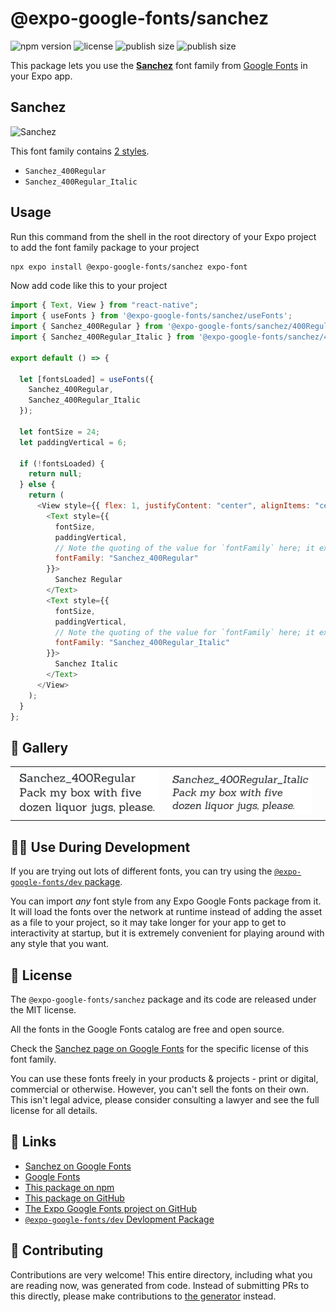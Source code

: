 # @expo-google-fonts/sanchez

![npm version](https://flat.badgen.net/npm/v/@expo-google-fonts/sanchez)
![license](https://flat.badgen.net/github/license/expo/google-fonts)
![publish size](https://flat.badgen.net/packagephobia/install/@expo-google-fonts/sanchez)
![publish size](https://flat.badgen.net/packagephobia/publish/@expo-google-fonts/sanchez)

This package lets you use the [**Sanchez**](https://fonts.google.com/specimen/Sanchez) font family from [Google Fonts](https://fonts.google.com/) in your Expo app.

## Sanchez

![Sanchez](./font-family.png)

This font family contains [2 styles](#-gallery).

- `Sanchez_400Regular`
- `Sanchez_400Regular_Italic`

## Usage

Run this command from the shell in the root directory of your Expo project to add the font family package to your project

```sh
npx expo install @expo-google-fonts/sanchez expo-font
```

Now add code like this to your project

```js
import { Text, View } from "react-native";
import { useFonts } from '@expo-google-fonts/sanchez/useFonts';
import { Sanchez_400Regular } from '@expo-google-fonts/sanchez/400Regular';
import { Sanchez_400Regular_Italic } from '@expo-google-fonts/sanchez/400Regular_Italic';

export default () => {

  let [fontsLoaded] = useFonts({
    Sanchez_400Regular, 
    Sanchez_400Regular_Italic
  });

  let fontSize = 24;
  let paddingVertical = 6;

  if (!fontsLoaded) {
    return null;
  } else {
    return (
      <View style={{ flex: 1, justifyContent: "center", alignItems: "center" }}>
        <Text style={{
          fontSize,
          paddingVertical,
          // Note the quoting of the value for `fontFamily` here; it expects a string!
          fontFamily: "Sanchez_400Regular"
        }}>
          Sanchez Regular
        </Text>
        <Text style={{
          fontSize,
          paddingVertical,
          // Note the quoting of the value for `fontFamily` here; it expects a string!
          fontFamily: "Sanchez_400Regular_Italic"
        }}>
          Sanchez Italic
        </Text>
      </View>
    );
  }
};
```

## 🔡 Gallery


||||
|-|-|-|
|![Sanchez_400Regular](./400Regular/Sanchez_400Regular.ttf.png)|![Sanchez_400Regular_Italic](./400Regular_Italic/Sanchez_400Regular_Italic.ttf.png)|||


## 👩‍💻 Use During Development

If you are trying out lots of different fonts, you can try using the [`@expo-google-fonts/dev` package](https://github.com/expo/google-fonts/tree/master/font-packages/dev#readme).

You can import _any_ font style from any Expo Google Fonts package from it. It will load the fonts over the network at runtime instead of adding the asset as a file to your project, so it may take longer for your app to get to interactivity at startup, but it is extremely convenient for playing around with any style that you want.


## 📖 License

The `@expo-google-fonts/sanchez` package and its code are released under the MIT license.

All the fonts in the Google Fonts catalog are free and open source.

Check the [Sanchez page on Google Fonts](https://fonts.google.com/specimen/Sanchez) for the specific license of this font family.

You can use these fonts freely in your products & projects - print or digital, commercial or otherwise. However, you can't sell the fonts on their own. This isn't legal advice, please consider consulting a lawyer and see the full license for all details.

## 🔗 Links

- [Sanchez on Google Fonts](https://fonts.google.com/specimen/Sanchez)
- [Google Fonts](https://fonts.google.com/)
- [This package on npm](https://www.npmjs.com/package/@expo-google-fonts/sanchez)
- [This package on GitHub](https://github.com/expo/google-fonts/tree/master/font-packages/sanchez)
- [The Expo Google Fonts project on GitHub](https://github.com/expo/google-fonts)
- [`@expo-google-fonts/dev` Devlopment Package](https://github.com/expo/google-fonts/tree/master/font-packages/dev)

## 🤝 Contributing

Contributions are very welcome! This entire directory, including what you are reading now, was generated from code. Instead of submitting PRs to this directly, please make contributions to [the generator](https://github.com/expo/google-fonts/tree/master/packages/generator) instead.
